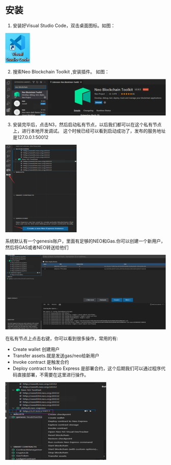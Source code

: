 # 安装
1. 安装好Visual Studio Code，双击桌面图标。如图：

![](../images/neoexpress/vsc.png)

2. 搜索Neo Blockchain Toolkit ,安装插件。 如图：

![](../images/neoexpress/plugin1.png) 

3. 安装完毕后，点击N3，然后启动私有节点，以后我们都可以在这个私有节点上，进行本地开发调试。
这个时候已经可以看到启动成功了，发布的服务地址是127.0.0.1:50012

![](../images/neoexpress/devtracker.png) 

系统默认有一个genesis账户，里面有足够的NEO和Gas.你可以创建一个新用户，然后将GAS或者NEO转送给他们

![](../images/neoexpress/devtracker2.png) 

在私有节点上点击右键，你可以看到很多操作，常用的有:
- Create wallet  创建用户
- Transfer assets.就是发送gas/neo给新用户
- Invoke  contract 是触发合约
- Deploy contract to Neo Express 是部署合约，这个后期我们可以通过程序代码直接部署，不需要在这里进行操作。

![](../images/neoexpress/devtracker3.png) 
